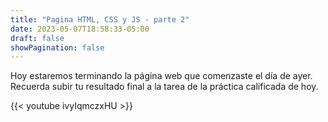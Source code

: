 ```yaml
---
title: "Pagina HTML, CSS y JS - parte 2"
date: 2023-05-07T18:58:33-05:00
draft: false
showPagination: false
---
```


Hoy estaremos terminando la página web que comenzaste el día de ayer. Recuerda subir tu resultado final a la tarea de la práctica calificada de hoy.

{{< youtube ivyIqmczxHU >}}